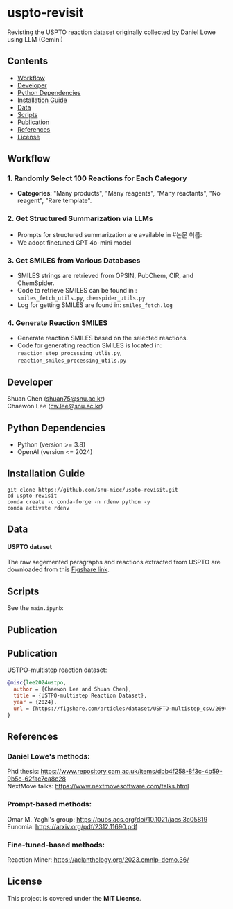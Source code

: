 # uspto-revisit
Revisting the USPTO reaction dataset originally collected by Daniel Lowe using LLM (Gemini)<br>

## Contents

- [Workflow](#Workflow)
- [Developer](#developer)
- [Python Dependencies](#python-dependencies)
- [Installation Guide](#installation-guide)
- [Data](#data)
- [Scripts](#scripts)
- [Publication](#publication)
- [References](#references)
- [License](#license)


## Workflow

### 1. Randomly Select 100 Reactions for Each Category
- **Categories**: "Many products", "Many reagents", "Many reactants", "No reagent", "Rare template".

### 2. Get Structured Summarization via LLMs
- Prompts for structured summarization are available in #논문 이름:
- We adopt finetuned GPT 4o-mini model

### 3. Get SMILES from Various Databases
- SMILES strings are retrieved from OPSIN, PubChem, CIR, and ChemSpider.
- Code to retrieve SMILES can be found in :  
  `smiles_fetch_utils.py`, `chemspider_utils.py`
- Log for getting SMILES are found in:
  `smiles_fetch.log`

### 4. Generate Reaction SMILES
- Generate reaction SMILES based on the selected reactions.
- Code for generating reaction SMILES is located in:  
  `reaction_step_processing_utlis.py`, `reaction_smiles_processing_utils.py`

## Developer
Shuan Chen (shuan75@snu.ac.kr)<br>
Chaewon Lee (cw.lee@snu.ac.kr)<br>

## Python Dependencies
* Python (version >= 3.8)
* OpenAI (version <= 2024)

## Installation Guide

```
git clone https://github.com/snu-micc/uspto-revisit.git
cd uspto-revisit
conda create -c conda-forge -n rdenv python -y
conda activate rdenv
```

## Data
#### USPTO dataset
The raw segemented paragraphs and reactions extracted from USPTO are downloaded from this [Figshare link](https://figshare.com/articles/dataset/Chemical_reactions_from_US_patents_1976-Sep2016_/5104873).


## Scripts
See the `main.ipynb`:

## Publication
## Publication
USTPO-multistep reaction dataset: 

```bibtex
@misc{lee2024ustpo,
  author = {Chaewon Lee and Shuan Chen},
  title = {USTPO-multistep Reaction Dataset},
  year = {2024},
  url = {https://figshare.com/articles/dataset/USPTO-multistep_csv/26941993?file=49017574}
}
```
## References
### Daniel Lowe's methods:
Phd thesis: https://www.repository.cam.ac.uk/items/dbb4f258-8f3c-4b59-9b5c-62fac7ca8c28 <br>
NextMove talks: https://www.nextmovesoftware.com/talks.html

### Prompt-based methods:
Omar M. Yaghi's group: https://pubs.acs.org/doi/10.1021/jacs.3c05819<br>
Eunomia: https://arxiv.org/pdf/2312.11690.pdf

### Fine-tuned-based methods:
Reaction Miner: https://aclanthology.org/2023.emnlp-demo.36/<br>

## License
This project is covered under the **MIT License**.
